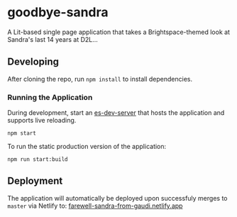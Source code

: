 # goodbye-sandra

A Lit-based single page application that takes a Brightspace-themed look at Sandra's last 14 years at D2L...

## Developing

After cloning the repo, run `npm install` to install dependencies.

### Running the Application

During development, start an [es-dev-server](https://open-wc.org/developing/es-dev-server.html) that hosts
the application and supports live reloading.

```shell
npm start
```

To run the static production version of the application:

```
npm run start:build
```

## Deployment

The application will automatically be deployed upon successfuly merges to `master` via Netlify to:
[farewell-sandra-from-gaudi.netlify.app](https://farewell-sandra-from-gaudi.netlify.app/)
